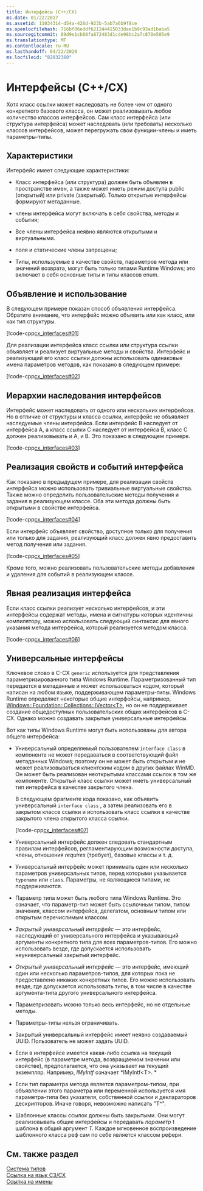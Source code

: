 ```yaml
---
title: Интерфейсы (C++/CX)
ms.date: 01/22/2017
ms.assetid: 11034314-d54a-426d-923b-5ab7a6b9f8ce
ms.openlocfilehash: 716bf86eddf621244415033dae1b9c93ad1baba5
ms.sourcegitcommit: 89d9e1cb08fa872483d1cde98bc2a7c870e505e9
ms.translationtype: MT
ms.contentlocale: ru-RU
ms.lasthandoff: 04/22/2020
ms.locfileid: "82032360"
---
```

# <a name="interfaces-ccx"></a>Интерфейсы (C++/CX)

Хотя класс ссылки может наследовать не более чем от одного конкретного базового класса, он может реализовывать любое количество классов интерфейсов. Сам класс интерфейса (или структура интерфейса) может наследовать (или требовать) несколько классов интерфейсов, может перегружать свои функции-члены и иметь параметры-типы.

## <a name="characteristics"></a>Характеристики

Интерфейс имеет следующие характеристики:

- Класс интерфейса (или структура) должен быть объявлен в пространстве имен, а также может иметь режим доступа public (открытый) или private (закрытый). Только открытые интерфейсы формируют метаданные.

- члены интерфейса могут включать в себя свойства, методы и события;

- Все члены интерфейса неявно являются открытыми и виртуальными.

- поля и статические члены запрещены;

- Типы, используемые в качестве свойств, параметров метода или значений возврата, могут быть только типами Runtime Windows; это включает в себя основные типы и типы классов enum.

## <a name="declaration-and-usage"></a>Объявление и использование

В следующем примере показан способ объявления интерфейса. Обратите внимание, что интерфейс можно объявить или как класс, или как тип структуры.

[!code-cpp[cx_interfaces#01](../cppcx/codesnippet/CPP/interfacestest/class1.h#01)]

Для реализации интерфейса класс ссылки или структура ссылки объявляет и реализует виртуальные методы и свойства. Интерфейс и реализующий его класс ссылки должны использовать одинаковые имена параметров методов, как показано в следующем примере:

[!code-cpp[cx_interfaces#02](../cppcx/codesnippet/CPP/interfacestest/class1.h#02)]

## <a name="interface-inheritance-hierarchies"></a>Иерархии наследования интерфейсов

Интерфейс может наследовать от одного или нескольких интерфейсов. Но в отличие от структуры и класса ссылки, интерфейс не объявляет наследуемые члены интерфейса. Если интерфейс B наследует от интерфейса A, а класс ссылки C наследует от интерфейса B, класс C должен реализовывать и A, и B. Это показано в следующем примере.

[!code-cpp[cx_interfaces#03](../cppcx/codesnippet/CPP/interfacestest/class1.h#03)]

## <a name="implementing-interface-properties-and-events"></a>Реализация свойств и событий интерфейса

Как показано в предыдущем примере, для реализации свойств интерфейса можно использовать тривиальные виртуальные свойства. Также можно определить пользовательские методы получения и задания в реализующем классе.  Оба эти метода должны быть открытыми в свойстве интерфейса.

[!code-cpp[cx_interfaces#04](../cppcx/codesnippet/CPP/interfacestest/class1.h#04)]

Если интерфейс объявляет свойство, доступное только для получения или только для задания, реализующий класс должен явно предоставить метод получения или задания.

[!code-cpp[cx_interfaces#05](../cppcx/codesnippet/CPP/interfacestest/class1.h#05)]

Кроме того, можно реализовать пользовательские методы добавления и удаления для событий в реализующем классе.

## <a name="explicit-interface-implementation"></a>Явная реализация интерфейса

Если класс ссылки реализует несколько интерфейсов, и эти интерфейсы содержат методы, имена и сигнатуры которых идентичны компилятору, можно использовать следующий синтаксис для явного указания метода интерфейса, который реализуется методом класса.

[!code-cpp[cx_interfaces#06](../cppcx/codesnippet/CPP/interfacestest/class1.h#06)]

## <a name="generic-interfaces"></a>Универсальные интерфейсы

Ключевое слово в C-CX `generic` используется для представления параметризированного типа Windows Runtime. Параметризованный тип передается в метаданные и может использоваться кодом, который написан на любом языке, поддерживающем параметры-типы. Windows Runtime определяет некоторые общие интерфейсы, например, [Windows::Foundation::Collections::IVector\<T>](/uwp/api/windows.foundation.collections.ivector-1), но он не поддерживает создание общедоступных пользовательских общих интерфейсов в C-CX. Однако можно создавать закрытые универсальные интерфейсы.

Вот как типы Windows Runtime могут быть использованы для автора общего интерфейса:

- Универсальный определяемый пользователем `interface class` в компоненте не может передаваться в соответствующий файл метаданных Windows; поэтому он не может быть открытым и не может реализовываться клиентским кодом в других файлах WinMD. Он может быть реализован неоткрытыми классами ссылок в том же компоненте. Открытый класс ссылки может иметь универсальный тип интерфейса в качестве закрытого члена.

   В следующем фрагменте кода показано, как объявить универсальный `interface class` , а затем реализовать его в закрытом классе ссылки и использовать класс ссылки в качестве закрытого члена открытого класса ссылки.

   [!code-cpp[cx_interfaces#07](../cppcx/codesnippet/CPP/interfacestest/class1.h#07)]

- Универсальный интерфейс должен следовать стандартным правилам интерфейсов, регламентирующим возможности доступа, члены, отношения *requires* (требует), базовые классы и т. д.

- Универсальный интерфейс может принимать один или несколько параметров универсальных типов, перед которыми указывается `typename` или `class`. Параметры, не являющиеся типами, не поддерживаются.

- Параметр типа может быть любого типа Windows Runtime. Это означает, что параметр-тип может быть ссылочным типом, типом значения, классом интерфейса, делегатом, основным типом или открытым перечислимым классом.

- *Закрытый универсальный интерфейс* — это интерфейс, наследующий от универсального интерфейса и указывающий аргументы конкретного типа для всех параметров-типов. Его можно использовать везде, где допускается использовать неуниверсальный закрытый интерфейс.

- *Открытый универсальный интерфейс* — это интерфейс, имеющий один или несколько параметров-типов, для которых пока не предоставлено никаких конкретных типов. Его можно использовать везде, где допускается использовать типы, в том числе в качестве аргумента-типа другого универсального интерфейса.

- Параметризовать можно только весь интерфейс, но не отдельные методы.

- Параметры-типы нельзя ограничивать.

- Закрытый универсальный интерфейс имеет неявно создаваемый UUID. Пользователь не может задать UUID.

- Если в интерфейсе имеется какая-либо ссылка на текущий интерфейс (в параметре метода, возвращаемом значении или свойстве), предполагается, что она указывает на текущий экземпляр. Например, *IMyIntf* означает *IMyIntf\<T>. *

- Если тип параметра метода является параметром-типом, при объявлении этого параметра или переменной используется имя параметра-типа без указателя, собственной ссылки и деклараторов дескрипторов. Иначе говоря, невозможно написать "T^".

- Шаблонные классы ссылок должны быть закрытыми. Они могут реализовывать общие интерфейсы и передавать *параметр* t шаблона в общий аргумент *T.* Каждое мгновенное воспроизведение шаблонного класса реф сам по себе является классом рефери.

## <a name="see-also"></a>См. также раздел

[Система типов](../cppcx/type-system-c-cx.md)<br/>
[Ссылка на язык СЗ/CX](../cppcx/visual-c-language-reference-c-cx.md)<br/>
[Ссылка на имены](../cppcx/namespaces-reference-c-cx.md)
